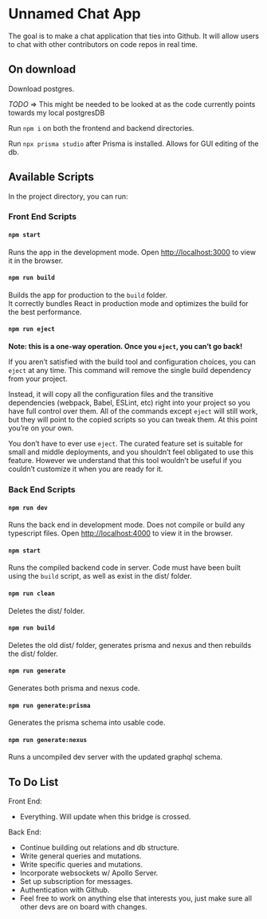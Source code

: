 # Unnamed Chat App

The goal is to make a chat application that ties into Github. It will allow users to chat with other contributors on code repos in real time.

## On download

Download postgres.

_TODO_ => This might be needed to be looked at as the code currently points towards my local postgresDB

Run `npm i` on both the frontend and backend directories.

Run `npx prisma studio` after Prisma is installed. Allows for GUI editing of the db.

## Available Scripts

In the project directory, you can run:

### Front End Scripts

#### `npm start`

Runs the app in the development mode.
Open [http://localhost:3000](http://localhost:3000) to view it in the browser.

#### `npm run build`

Builds the app for production to the `build` folder.\
It correctly bundles React in production mode and optimizes the build for the best performance.

#### `npm run eject`

**Note: this is a one-way operation. Once you `eject`, you can’t go back!**

If you aren’t satisfied with the build tool and configuration choices, you can `eject` at any time. This command will remove the single build dependency from your project.

Instead, it will copy all the configuration files and the transitive dependencies (webpack, Babel, ESLint, etc) right into your project so you have full control over them. All of the commands except `eject` will still work, but they will point to the copied scripts so you can tweak them. At this point you’re on your own.

You don’t have to ever use `eject`. The curated feature set is suitable for small and middle deployments, and you shouldn’t feel obligated to use this feature. However we understand that this tool wouldn’t be useful if you couldn’t customize it when you are ready for it.

### Back End Scripts

#### `npm run dev`

Runs the back end in development mode.
Does not compile or build any typescript files.
Open [http://localhost:4000](http://localhost:4000) to view it in the browser.

#### `npm start`

Runs the compiled backend code in server.
Code must have been built using the `build` script, as well as exist in the dist/ folder.

#### `npm run clean`

Deletes the dist/ folder.

#### `npm run build`

Deletes the old dist/ folder, generates prisma and nexus and then rebuilds the dist/ folder.

#### `npm run generate`

Generates both prisma and nexus code.

#### `npm run generate:prisma`

Generates the prisma schema into usable code.

#### `npm run generate:nexus`

Runs a uncompiled dev server with the updated graphql schema.

## To Do List

Front End:

- Everything. Will update when this bridge is crossed.

Back End:

- Continue building out relations and db structure.
- Write general queries and mutations.
- Write specific queries and mutations.
- Incorporate websockets w/ Apollo Server.
- Set up subscription for messages.
- Authentication with Github.
- Feel free to work on anything else that interests you,
  just make sure all other devs are on board with changes.
